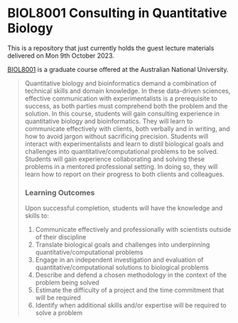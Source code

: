 # BIOL8001 Consulting in Quantitative Biology

This is a repository that just currently holds the guest lecture materials delivered on Mon 9th October 2023. 

[BIOL8001](https://programsandcourses.anu.edu.au/2023/course/biol8001) is a graduate course offered at the Australian National University.


<blockquote>

Quantitative biology and bioinformatics demand a combination of technical skills and domain knowledge. In these data-driven sciences, effective communication with experimentalists is a prerequisite to success, as both parties must comprehend both the problem and the solution. In this course, students will gain consulting experience in quantitative biology and bioinformatics. They will learn to communicate effectively with clients, both verbally and in writing, and how to avoid jargon without sacrificing precision. Students will interact with experimentalists and learn to distil biological goals and challenges into quantitative/computational problems to be solved. Students will gain experience collaborating and solving these problems in a mentored professional setting. In doing so, they will learn how to report on their progress to both clients and colleagues.

### Learning Outcomes

Upon successful completion, students will have the knowledge and skills to:

1. Communicate effectively and professionally with scientists outside of their discipline
2. Translate biological goals and challenges into underpinning quantitative/computational problems
3. Engage in an independent investigation and evaluation of quantitative/computational solutions to biological problems
4. Describe and defend a chosen methodology in the context of the problem being solved
5. Estimate the difficulty of a project and the time commitment that will be required
6. Identify when additional skills and/or expertise will be required to solve a problem

</blockquote>
